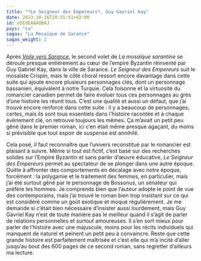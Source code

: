```yaml
---
title: "*Le Seigneur des Empereurs*, Guy Gavriel Kay"
date: 2023-10-16T20:55:51+02:00
id: o5EdEAAAQBAJ
pays: "ca"
sagas: "La Mosaïque de Sarance"
sagas_weight: 2
---
```


Après *[Voile vers Sarance](https://nicolasfurno.fr/livre/voile-vers-sarance-kay/)*, le second volet de *La mosaïque sarantine* se déroule presque entièrement au cœur de l’empire Byzantin réinventé par Guy Gabriel Kay, dans la ville de Sarance. *Le Seigneur des Empereurs* suit le mosaïste Crispin, mais le côté choral ressort encore davantage dans cette suite qui ajoute encore plusieurs personnages clés, dont un personnage bassanien, équivalent à notre Turquie. Cela foisonne et la virtuosité du romancier canadien permet de faire évoluer tous ces personnages au grès d’une histoire les réunit tous. C’est une qualité et aussi un défaut, que j’ai trouvé encore renforcé dans cette suite : il y a beaucoup de personnages, certes, mais ils sont tous essentiels dans l’histoire racontée et à chaque événement clé, on retrouve toujours les mêmes. Ça m’avait un petit peu gêné dans le premier roman, ici c’en était même presque agaçant, du moins si prévisible que tout espoir de suspense est annihilé.

Cela posé, il faut reconnaître que l’univers reconstitué par le romancier est plaisant à suivre. Même si tout est fictif, c’est basé sur des recherches solides sur l’Empire Byzantin et sans parler d’œuvre éducative, *Le Seigneur des Empereurs* permet au spectateur de se plonger dans une autre époque. Quitte à affronter des comportements en décalage avec notre époque, forcément : la polygamie et le traitement des femmes, en particulier, mais j’ai été surtout gêné par le personnage de Bossonus, un sénateur qui préfère les hommes. Je comprends bien que l’auteur adopte le point de vue des contemporains, mais j’ai trouvé le roman bien trop insistant sur ce qui est considéré comme un goût exotique et moqué régulièrement. Je me demande si c’était bien nécessaire d’insister aussi lourdement, mais ‌Guy Gavriel Kay n’est de toute manière pas le meilleur quand il s’agit de parler de relations personnelles et surtout amoureuses. Il s’en sort mieux pour parler de l’histoire avec une majuscule, moins pour les récits individuels qui manquent de naturel et peinent un petit peu à convaincre. Reste que cette grande histoire est parfaitement maîtrisée et c’est elle qui m’a incité d’aller jusqu’au bout des 600 pages de ce second roman, sans regretter d’ailleurs ma lecture. 
